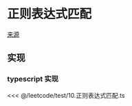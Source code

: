 # 正则表达式匹配
[来源](https://leetcode.cn/problems/regular-expression-matching/)

## 实现

### typescript 实现

<<< @/leetcode/test/10.正则表达式匹配.ts

